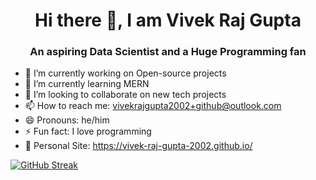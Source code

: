 
<div align="center">

# Hi there 👋, I am Vivek Raj Gupta

<h3>An aspiring Data Scientist and a Huge Programming fan</h3>

</div>

- 🔭 I’m currently working on Open-source projects 
- 🌱 I’m currently learning MERN
- 👯 I’m looking to collaborate on new tech projects
- 📫 How to reach me: vivekrajgupta2002+github@outlook.com
- 😄 Pronouns: he/him
- ⚡ Fun fact: I love programming
- 🖖 Personal Site: https://vivek-raj-gupta-2002.github.io/


[![GitHub Streak](https://streak-stats.demolab.com/?user=Vivek-raj-gupta-2002&theme=dark)](https://git.io/streak-stats)
